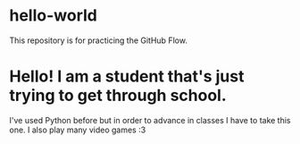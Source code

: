 # hello-world
This repository is for practicing the GitHub Flow.

# Hello! I am a student that's just trying to get through school.
I've used Python before but in order to advance in classes I have to take this one.
I also play many video games :3

